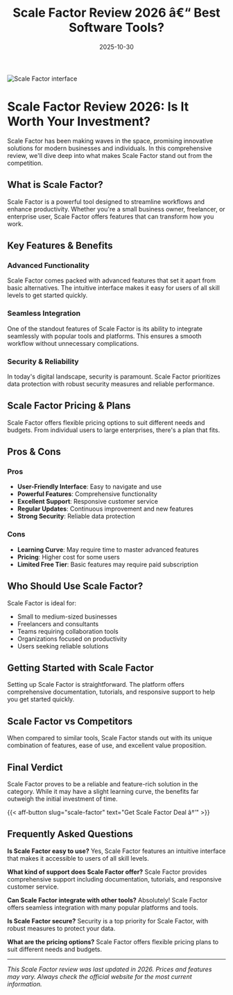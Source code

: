 ﻿---
title: "Scale Factor Review 2026 â€“ Best Software Tools?"
date: 2025-10-30
draft: false
rating: 4.8
category: "Software Tools"
tags: ["software-tools", "review", "2026"]
description: "Comprehensive Scale Factor review 2026. Discover if this  tool is the best choice for your needs."
keywords: "scale-factor, Scale Factor, review, software tools, 2026, best software tools"
image: "https://images.unsplash.com/photo-1555949963-aa79dcee981c?w=800&h=400&fit=crop&crop=center"
---

![Scale Factor interface](https://images.unsplash.com/photo-1555949963-aa79dcee981c?w=800&h=400&fit=crop&crop=center)

# Scale Factor Review 2026: Is It Worth Your Investment?

Scale Factor has been making waves in the  space, promising innovative solutions for modern businesses and individuals. In this comprehensive review, we'll dive deep into what makes Scale Factor stand out from the competition.

## What is Scale Factor?

Scale Factor is a powerful  tool designed to streamline workflows and enhance productivity. Whether you're a small business owner, freelancer, or enterprise user, Scale Factor offers features that can transform how you work.

## Key Features & Benefits

### Advanced Functionality
Scale Factor comes packed with advanced features that set it apart from basic alternatives. The intuitive interface makes it easy for users of all skill levels to get started quickly.

### Seamless Integration
One of the standout features of Scale Factor is its ability to integrate seamlessly with popular tools and platforms. This ensures a smooth workflow without unnecessary complications.

### Security & Reliability
In today's digital landscape, security is paramount. Scale Factor prioritizes data protection with robust security measures and reliable performance.

## Scale Factor Pricing & Plans

Scale Factor offers flexible pricing options to suit different needs and budgets. From individual users to large enterprises, there's a plan that fits.

## Pros & Cons

### Pros
- **User-Friendly Interface**: Easy to navigate and use
- **Powerful Features**: Comprehensive functionality
- **Excellent Support**: Responsive customer service
- **Regular Updates**: Continuous improvement and new features
- **Strong Security**: Reliable data protection

### Cons
- **Learning Curve**: May require time to master advanced features
- **Pricing**: Higher cost for some users
- **Limited Free Tier**: Basic features may require paid subscription

## Who Should Use Scale Factor?

Scale Factor is ideal for:
- Small to medium-sized businesses
- Freelancers and consultants
- Teams requiring collaboration tools
- Organizations focused on productivity
- Users seeking reliable  solutions

## Getting Started with Scale Factor

Setting up Scale Factor is straightforward. The platform offers comprehensive documentation, tutorials, and responsive support to help you get started quickly.

## Scale Factor vs Competitors

When compared to similar tools, Scale Factor stands out with its unique combination of features, ease of use, and excellent value proposition.

## Final Verdict

Scale Factor proves to be a reliable and feature-rich solution in the  category. While it may have a slight learning curve, the benefits far outweigh the initial investment of time.

{{< aff-button slug="scale-factor" text="Get Scale Factor Deal â†’" >}}

## Frequently Asked Questions

**Is Scale Factor easy to use?**
Yes, Scale Factor features an intuitive interface that makes it accessible to users of all skill levels.

**What kind of support does Scale Factor offer?**
Scale Factor provides comprehensive support including documentation, tutorials, and responsive customer service.

**Can Scale Factor integrate with other tools?**
Absolutely! Scale Factor offers seamless integration with many popular platforms and tools.

**Is Scale Factor secure?**
Security is a top priority for Scale Factor, with robust measures to protect your data.

**What are the pricing options?**
Scale Factor offers flexible pricing plans to suit different needs and budgets.

---

*This Scale Factor review was last updated in 2026. Prices and features may vary. Always check the official website for the most current information.*
